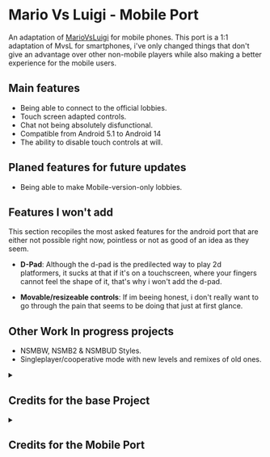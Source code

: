 # Mario Vs Luigi - Mobile Port

An adaptation of [MarioVsLuigi](https://github.com/ipodtouch0218/NSMB-MarioVsLuigi) for mobile phones. This port is a 1:1 adaptation of MvsL for smartphones, i've only changed things that don't give an advantage over other non-mobile players while also making a better experience for the mobile users.

## Main features
- Being able to connect to the official lobbies.
- Touch screen adapted controls.
- Chat not being absolutely disfunctional.
- Compatible from Android 5.1 to Android 14 
- The ability to disable touch controls at will.

## Planed features for future updates
- Being able to make Mobile-version-only lobbies.

## Features I won't add 
This section recopiles the most asked features for the android port that are
either not possible right now, pointless or not as good of an idea as they seem.

- **D-Pad**: Although the d-pad is the predilected way to play 2d platformers, it sucks at that if it's on a touchscreen, where your fingers cannot feel the shape of it, that's why i won't add the d-pad.

- **Movable/resizeable controls**: If im beeing honest, i don't really want to go through the pain that seems to be doing that just at first glance.

## Other Work In progress projects
- NSMBW, NSMB2 & NSMBUD Styles.
- Singleplayer/cooperative mode with new levels and remixes of old ones.

<details>
  <summary><h2>Credits for the base Project</h2></summary>

### Original Content:
* New Super Mario Bros.
* New Super Mario Bros. Wii
* Super Mario Maker 2

### Contributors:
* [@ipodtouch0218](https://github.com/ipodtouch0218)
* @GradedWarrior
* [@TheMoogle](https://github.com/TheMoogle)
* [@Skillz](https://github.com/Skillz808)
* [@skarph](https://github.com/skarph)
* [@Zest](https://github.com/zestydevy)
* [@kittenchilly](https://github.com/kittenchilly)
* [@Amy54Desu](https://github.com/Amy54Desu)
* [@Kraken](https://github.com/KrakHub)
* [@ShadowWalker13](https://github.com/ShadowWalker13)
* [@GithubSPerez](https://github.com/GithubSPerez)
  
### QA Testing:
* TheCyVap
* Shadow_Walker13
  
### Level Design:
* Skarph
* TheCyVap
* mindnomad
 
### Rippers:
  
* Demon2Warrier (Background)
* VentureSonic (Background)
* Poudink (Tiles)
* Someone (Tiles)
* Hiccup (Tiles)
* Jouv (Tiles)
* Symbolcom (Enemies)
* Mr. C (Enemies)
* Ragey (Enemies)
* Technokami (Enemies)
* A Refracted Swindler (UI)
* Treeki (UI)
* Double S (Models)
* KartMakerBrosU (Models)
* TeridaxXDOO1 (Models)
* Skarph (Models/Sound)
* LukeWarnut (Sound)
* Luke Hackett (Sound)
* mindnomad (Sound)

</details>


<details>
  <summary><h2>Credits for the Mobile Port</h2></summary>

### All:

- Mark19 (Wark19)

</details>
